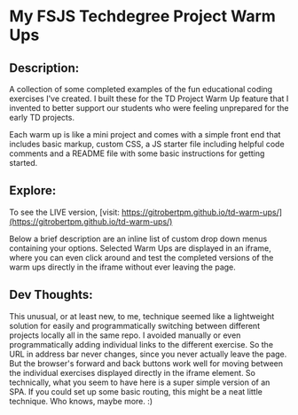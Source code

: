
# My FSJS Techdegree Project Warm Ups


## Description:
A collection of some completed examples of the fun educational coding exercises I've created.  I built these for the TD Project Warm Up feature that I invented to better support our students who were feeling unprepared for the early TD projects.

Each warm up is like a mini project and comes with a simple front end that includes basic markup, custom CSS, a JS starter file including helpful code comments and a README file with some basic instructions for getting started.  


## Explore:

To see the LIVE version, [visit: https://gitrobertpm.github.io/td-warm-ups/](https://gitrobertpm.github.io/td-warm-ups/)

Below a brief description are an inline list of custom drop down menus containing your options.  Selected Warm Ups are displayed in an iframe, where you can even click around and test the completed versions of the warm ups directly in the iframe without ever leaving the page.


## Dev Thoughts:
This unusual, or at least new, to me, technique seemed like a lightweight solution for easily and programmatically switching between different projects locally all in the same repo.  I avoided manually or even programmatically adding individual links to the different exercise.  So the URL in address bar never changes, since you never actually leave the page.  But the browser's forward and back buttons work well for moving between the individual exercises displayed directly in the iframe element.  So technically, what you seem to have here is a super simple version of an SPA.  If you could set up some basic routing, this might be a neat little technique.  Who knows, maybe more. :) 